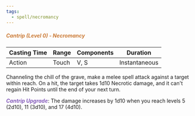 ```yaml
---
tags:
  - spell/necromancy
---
```

##### *<span style="color:rgb(203, 123, 55)">Cantrip (Level 0) - Necromancy</span>*

| Casting Time | Range | Components | Duration      |
| ------------ | ----- | ---------- | ------------- |
| Action       | Touch | V, S       | Instantaneous |
Channeling the chill of the grave, make a melee spell attack against a target within reach. On a hit, the target takes 1d10 Necrotic damage, and it can't regain Hit Points until the end of your next turn.  

**<span style="color:rgb(134, 93, 187)">_Cantrip Upgrade_</span>**: The damage increases by 1d10 when you reach levels 5 (2d10), 11 (3d10), and 17 (4d10).